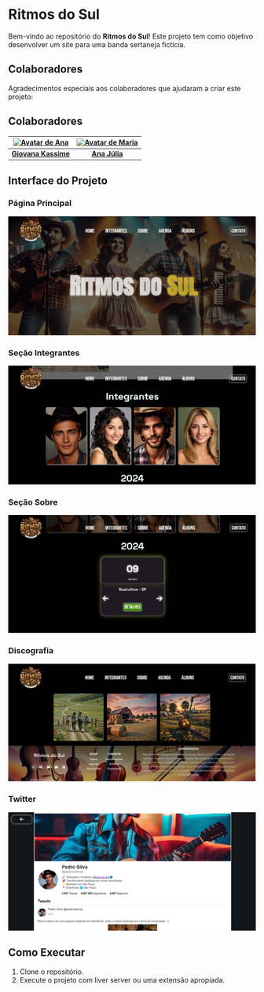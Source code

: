 # Ritmos do Sul

Bem-vindo ao repositório do **Ritmos do Sul**! Este projeto tem como objetivo desenvolver um site para uma banda sertaneja fictícia.

## Colaboradores

Agradecimentos especiais aos colaboradores que ajudaram a criar este projeto:

## Colaboradores


| [![Avatar de Ana](https://github.com/GiKassime.png?size=100)](https://github.com/GiKassime) | [![Avatar de Maria](https://github.com/anastoledo.png?size=100)](https://github.com/anastoledo) |
|:---:|:---:|
| [**Giovana Kassime**](https://github.com/GiKassime) | [**Ana Júlia**](https://github.com/anastoledo) | 

## Interface do Projeto

### Página Principal
![Página Principal](assets/projeto.png)

### Seção Integrantes
![Seção Integrantes](assets/integrantes.png)

### Seção Sobre
![Seção Sobre](assets/agenda.png)

### Discografia
![Discografia](assets/discografia.png)

### Twitter
![Twitter](assets/twitter.png)


## Como Executar

1. Clone o repositório.
2. Execute o projeto com liver server ou uma extensão apropiada.

